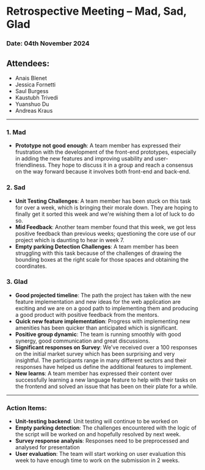 # Retrospective Meeting – **Mad, Sad, Glad**

### Date: 04th November 2024

## Attendees:
- Anais Blenet
- Jessica Fornetti
- Saul Burgess
- Kaustubh Trivedi
- Yuanshuo Du
- Andreas Kraus

---

### **1. Mad**

- **Prototype not good enough**: A team member has expressed their frustration with the development of the front-end prototypes, especially in adding the new features and improving usability and user-friendliness. They hope to discuss it in a group and reach a consensus on the way forward because it involves both front-end and back-end.

### **2. Sad**

- **Unit Testing Challenges**: A team member has been stuck on this task for over a week, which is bringing their morale down. They are hoping to finally get it sorted this week and we're wishing them a lot of luck to do so. 
- **Mid Feedback**: Another team member found that this week, we got less positive feedback than previous weeks; questioning the core use of our project which is daunting to hear in week 7.
- **Empty parking Detection Challenges**: A team member has been struggling with this task because of the challenges of drawing the bounding boxes at the right scale for those spaces and obtaining the coordinates.


### **3. Glad**

- **Good projected timeline**: The path the project has taken with the new feature implementation and new ideas for the web application are exciting and we are on a good path to implementing them and producing a good product with positive feedback from the mentors.
- **Quick new feature implementation**: Progress with implementing new amenities has been quicker than anticipated which is significant.
- **Positive group dynamic**: The team is running smoothly with good synergy, good communication and great discussions.
- **Significant responses on Survey**: We've received over a 100 responses on the initial market survey which has been surprising and very insightful. The participants range in many different sectors and their responses have helped us define the additional features to implement.
- **New learns**: A team member has expressed their content over successfully learning a new language feature to help with their tasks on the frontend and solved an issue that has been on their plate for a while.


---

### **Action Items:**

- **Unit-testing backend**: Unit testing will continue to be worked on
- **Empty parking detection**: The challenges encountered with the logic of the script will be worked on and hopefully resolved by next week.
- **Survey response analysis**: Responses need to be preprocessed and analysed for presentation
- **User evaluation**: The team will start working on user evaluation this week to have enough time to work on the submission in 2 weeks. 

